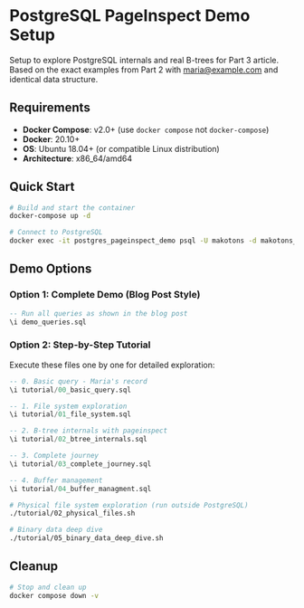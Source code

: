 # PostgreSQL PageInspect Demo Setup

Setup to explore PostgreSQL internals and real B-trees for Part 3 article.
Based on the exact examples from Part 2 with maria@example.com and identical data structure.

## Requirements

- **Docker Compose**: v2.0+ (use `docker compose` not `docker-compose`)
- **Docker**: 20.10+ 
- **OS**: Ubuntu 18.04+ (or compatible Linux distribution)
- **Architecture**: x86_64/amd64

## Quick Start

```bash
# Build and start the container
docker-compose up -d

# Connect to PostgreSQL
docker exec -it postgres_pageinspect_demo psql -U makotons -d makotons_substack
```

## Demo Options

### Option 1: Complete Demo (Blog Post Style)
```sql
-- Run all queries as shown in the blog post
\i demo_queries.sql
```

### Option 2: Step-by-Step Tutorial
Execute these files one by one for detailed exploration:

```sql
-- 0. Basic query - Maria's record
\i tutorial/00_basic_query.sql

-- 1. File system exploration
\i tutorial/01_file_system.sql

-- 2. B-tree internals with pageinspect
\i tutorial/02_btree_internals.sql

-- 3. Complete journey
\i tutorial/03_complete_journey.sql

-- 4. Buffer management
\i tutorial/04_buffer_managment.sql
```

```bash
# Physical file system exploration (run outside PostgreSQL)
./tutorial/02_physical_files.sh

# Binary data deep dive
./tutorial/05_binary_data_deep_dive.sh
```


## Cleanup

```bash
# Stop and clean up
docker compose down -v
```
